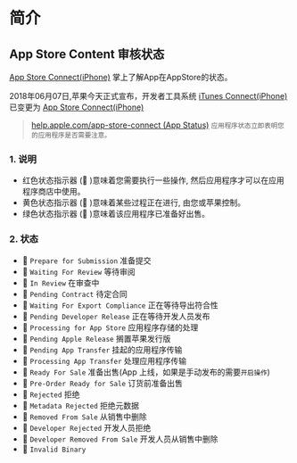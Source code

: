 # 简介


## App Store Content 审核状态
[App Store Connect(iPhone)](https://itunes.apple.com/cn/app/app-store-connect/id1234793120?mt=8) 掌上了解App在AppStore的状态。

2018年06月07日,苹果今天正式宣布，开发者工具系统 [iTunes Connect(iPhone)](https://itunes.apple.com/cn/app/itunes-connect-mobile/id376771144?mt=8) 已变更为 [App Store Connect(iPhone)](https://itunes.apple.com/cn/app/app-store-connect/id1234793120?mt=8)

> [help.apple.com/app-store-connect (App Status)](https://help.apple.com/app-store-connect) `应用程序状态立即表明您的应用程序是否需要注意。`

### 1. 说明
- 红色状态指示器 (:red_circle: )意味着您需要执行一些操作, 然后应用程序才可以在应用程序商店中使用。
- 黄色状态指示器 (:yellow_heart: )意味着某些过程正在进行, 由您或苹果控制。
- 绿色状态指示器 (:green_heart: )意味着该应用程序已准备好出售。

### 2. 状态
- :yellow_heart: `Prepare for Submission` 准备提交
- :yellow_heart: `Waiting For Review` 等待审阅
- :yellow_heart: `In Review` 在审查中
- :yellow_heart: `Pending Contract` 待定合同
- :yellow_heart: `Waiting For Export Compliance` 正在等待导出符合性
- :yellow_heart: `Pending Developer Release` 正在等待开发人员发布
- :yellow_heart: `Processing for App Store` 应用程序存储的处理
- :yellow_heart: `Pending Apple Release`  搁置苹果发行版
- :yellow_heart: `Pending App Transfer` 挂起的应用程序传输
- :yellow_heart: `Processing App Transfer` 处理应用程序传输
- :green_heart:  `Ready For Sale` 准备出售(App 上线，如果是手动发布的需要`开启操作`)
- :green_heart:  `Pre-Order Ready for Sale` 订货前准备出售
- :red_circle:   `Rejected` 拒绝
- :red_circle:   `Metadata Rejected` 拒绝元数据
- :red_circle:   `Removed From Sale` 从销售中删除
- :red_circle:   `Developer Rejected` 开发人员拒绝
- :red_circle:   `Developer Removed From Sale` 开发人员从销售中删除
- :red_circle:   `Invalid Binary`

<br>